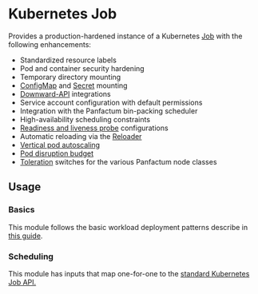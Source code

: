 # Kubernetes Job

Provides a production-hardened instance of a Kubernetes [Job](https://kubernetes.io/docs/concepts/workloads/controllers/job/)
with the following enhancements:

- Standardized resource labels
- Pod and container security hardening
- Temporary directory mounting
- [ConfigMap](https://kubernetes.io/docs/concepts/configuration/configmap/) and [Secret](https://kubernetes.io/docs/concepts/configuration/secret/) mounting
- [Downward-API](https://kubernetes.io/docs/concepts/workloads/pods/downward-api/) integrations
- Service account configuration with default permissions
- Integration with the Panfactum bin-packing scheduler
- High-availability scheduling constraints
- [Readiness and liveness probe](https://kubernetes.io/docs/tasks/configure-pod-container/configure-liveness-readiness-startup-probes/) configurations
- Automatic reloading via the [Reloader](https://github.com/stakater/Reloader)
- [Vertical pod autoscaling](https://github.com/kubernetes/autoscaler/tree/master/vertical-pod-autoscaler)
- [Pod disruption budget](https://kubernetes.io/docs/tasks/run-application/configure-pdb/)
- [Toleration](https://kubernetes.io/docs/concepts/scheduling-eviction/taint-and-toleration/) switches for the various Panfactum node classes

## Usage

### Basics

This module follows the basic workload deployment patterns describe in [this guide](/main/guides/deploying-workloads/basics).

### Scheduling

This module has inputs that map one-for-one to the [standard Kubernetes Job API.](https://kubernetes.io/docs/reference/generated/kubernetes-api/v1.32/#jobspec-v1-batch)